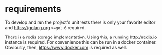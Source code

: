 # requirements
To develop and run the project's unit tests there is only your favorite editor
and https://golang.org `>=go1.6` required.

There is a redis storage implementation. Using this, a running http://redis.io
instance is required. For convenience this can be run in a docker container.
Obviously, then, https://www.docker.com is required as well.
